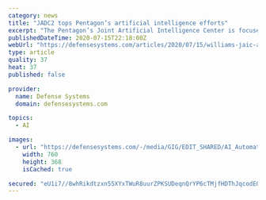 ```yaml
---
category: news
title: "JADC2 tops Pentagon’s artificial intelligence efforts"
excerpt: "The Pentagon’s Joint Artificial Intelligence Center is focused on overlaying AI tools on the military’s mega information-sharing platform effort, called Joint All Domain Command and Control."
publishedDateTime: 2020-07-15T22:18:00Z
webUrl: "https://defensesystems.com/articles/2020/07/15/williams-jaic-ai.aspx"
type: article
quality: 37
heat: 37
published: false

provider:
  name: Defense Systems
  domain: defensesystems.com

topics:
  - AI

images:
  - url: "https://defensesystems.com/-/media/GIG/EDIT_SHARED/AI_Automation/AIdatamodel.jpg"
    width: 760
    height: 368
    isCached: true

secured: "eU1i7//8whRikdtzxn55XYxTWuR8uurZPKSUDeqnQrYP6cTMjfHDThJqcodEQgk573sebvo395guC8H/yEXEHAsJEzSy0Fju1arED4UX8SOGRwYt/RgEb2lIptF6wQoHEn7eYFQ6WSjcmUiLXKkb0rX5O8tM33/OKLjwmacAcbod03WN3aB4nKg3YruNYX9KGkuEN9ftdI2lHoQ/GAoy3IvQItnnREGMIU7yh2i4EBT9Gu9sFHNbrgDTqlKTREqwOjdWrp4+REV/qkSZm6uQ235rQuBf/dj79pGVFgoYpVTwuMbpFaPWMO4TgXeMH6/4SoE15EJmPOXTUqcq7i7nZA==;pSPb9m9t917BUYtmt+JDVA=="
---
```


